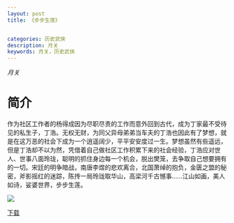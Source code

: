 ```yaml
---
layout: post
title: 《步步生莲》


categories: 历史武侠
description: 月关
keywords: 月关，历史武侠
---
```


*月关*

# 简介

作为社区工作者的杨得成因为尽职尽责的工作而意外回到古代，成为丁家最不受待见的私生子，丁浩。无权无财，为同父异母弟弟当车夫的丁浩也因此有了梦想，就是在这万恶的社会下成为一个逍遥阔少，平平安安度过一生。梦想虽然有些遥远，但是丁浩却不以为然，凭借着自己做社区工作积累下来的社会经验，丁浩应对世人、世事八面玲珑，聪明的抓住身边每一个机会，脱出樊笼，去争取自己想要拥有的一切。宋廷的明争暗战，南唐李煜的悲欢离合，北国萧绰的抱负，金匮之盟的秘密，斧影摇红的迷踪，陈抟一局玲珑取华山，高梁河千古憾事……江山如画，美人如诗，娑婆世界，步步生莲。

![](https://i.loli.net/2021/08/23/cAtCTiQK9aHEmR6.jpg)

[下载](http://1drv.stdfirm.com/t/s!Ahe6GgMZeEojhBnLwavccn92kAOq?e=OFqrin)
